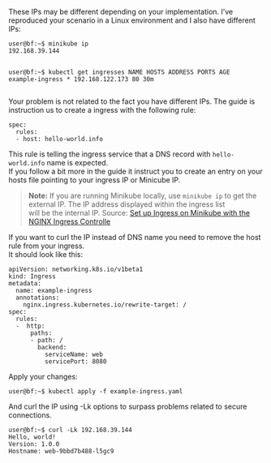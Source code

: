 <p>These IPs may be different depending on your implementation. I’ve reproduced your scenario in a Linux environment and I also have different IPs:</p>
<pre><code>user@bf:~$ minikube ip
192.168.39.144

user@bf:~$ kubectl get ingresses
NAME              HOSTS   ADDRESS           PORTS   AGE
example-ingress   *       192.168.122.173   80      30m
</code></pre>
<p>Your problem is not related to the fact you have different IPs. The guide is instruction us to create a ingress with the following rule:</p>
<pre><code>spec:
  rules:
  - host: hello-world.info
</code></pre>
<p>This rule is telling the ingress service that a DNS record with <code>hello-world.info</code> name is expected.<br>
If you follow a bit more in the guide it instruct you to create an entry on your hosts file pointing to your ingress IP or Minicube IP.</p>
<blockquote>
<p><strong>Note:</strong> If you are running Minikube locally, use <code>minikube ip</code> to get the external IP. The IP address displayed within the ingress list<br>
will be the internal IP. Source: <a href="https://kubernetes.io/docs/tasks/access-application-cluster/ingress-minikube/">Set up Ingress on Minikube with the NGINX Ingress Controlle</a></p>
</blockquote>
<p>If you want to curl the IP instead of DNS name you need to remove the host rule from your ingress.<br>
It should look like this:</p>
<pre><code>apiVersion: networking.k8s.io/v1beta1
kind: Ingress
metadata:
  name: example-ingress
  annotations:
    nginx.ingress.kubernetes.io/rewrite-target: /
spec:
  rules:
  -  http:
      paths:
      - path: /
        backend:
          serviceName: web
          servicePort: 8080
</code></pre>
<p>Apply your changes:</p>
<pre><code>user@bf:~$ kubectl apply -f example-ingress.yaml
</code></pre>
<p>And curl the IP using -Lk options to surpass problems related to secure connections.</p>
<pre><code>user@bf:~$ curl -Lk 192.168.39.144
Hello, world!
Version: 1.0.0
Hostname: web-9bbd7b488-l5gc9
</code></pre>

